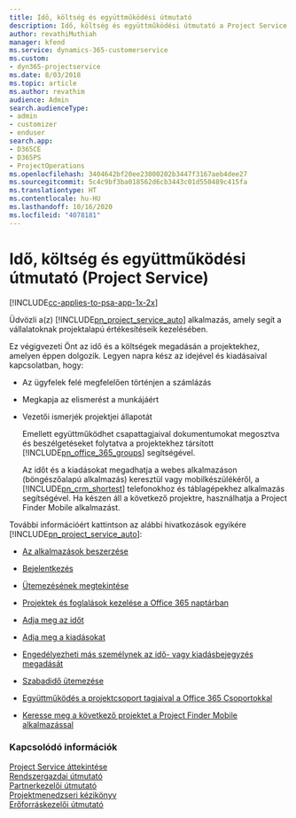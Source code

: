```yaml
---
title: Idő, költség és együttműködési útmutató
description: Idő, költség és együttműködési útmutató a Project Service szolgáltatáshoz
author: revathiMuthiah
manager: kfend
ms.service: dynamics-365-customerservice
ms.custom:
- dyn365-projectservice
ms.date: 8/03/2018
ms.topic: article
ms.author: revathim
audience: Admin
search.audienceType:
- admin
- customizer
- enduser
search.app:
- D365CE
- D365PS
- ProjectOperations
ms.openlocfilehash: 3404642bf20ee23000202b3447f3167aeb4dee27
ms.sourcegitcommit: 5c4c9bf3ba018562d6cb3443c01d550489c415fa
ms.translationtype: HT
ms.contentlocale: hu-HU
ms.lasthandoff: 10/16/2020
ms.locfileid: "4078181"
---
```

# <a name="time-expense-and-collaboration-guide-project-service"></a>Idő, költség és együttműködési útmutató (Project Service)

[!INCLUDE[cc-applies-to-psa-app-1x-2x](../includes/cc-applies-to-psa-app-1x-2x.md)]

Üdvözli a(z) [!INCLUDE[pn_project_service_auto](../includes/pn-project-service-auto.md)] alkalmazás, amely segít a vállalatoknak projektalapú értékesítéseik kezelésében. 
  
 Ez végigvezeti Önt az idő és a költségek megadásán a projektekhez, amelyen éppen dolgozik. Legyen napra kész az idejével és kiadásaival kapcsolatban, hogy:  
  
- Az ügyfelek felé megfelelően történjen a számlázás  
  
- Megkapja az elismerést a munkájáért  
  
- Vezetői ismerjék projektjei állapotát  
  
  Emellett együttműködhet csapattagjaival dokumentumokat megosztva és beszélgetéseket folytatva a projektekhez társított [!INCLUDE[pn_office_365_groups](../includes/pn-office-365-groups.md)] segítségével.  
  
  Az időt és a kiadásokat megadhatja a webes alkalmazáson (böngészőalapú alkalmazás) keresztül vagy mobilkészülékéről, a [!INCLUDE[pn_crm_shortest](../includes/pn-crm-shortest.md)] telefonokhoz és táblagépekhez alkalmazás segítségével. Ha készen áll a következő projektre, használhatja a Project Finder Mobile alkalmazást.  
  
További információért kattintson az alábbi hivatkozások egyikére [!INCLUDE[pn_project_service_auto](../includes/pn-project-service-auto.md)]:  
  
-   [Az alkalmazások beszerzése](../psa/get-apps.md)  
  
-   [Bejelentkezés](../psa/sign-in.md)  
  
-   [Ütemezésének megtekintése](../psa/view-schedule.md)  
  
-   [Projektek és foglalások kezelése a Office 365 naptárban](../psa/manage-project-bookings-office-365-calendar.md)  
  
-   [Adja meg az időt](../psa/enter-time.md)  
  
-   [Adja meg a kiadásokat](../psa/enter-expenses.md)  
  
-   [Engedélyezheti más személynek az idő- vagy kiadásbejegyzés megadását](../psa/allow-someone-else-enter-time-entry-expense.md)  
  
-   [Szabadidő ütemezése](../psa/schedule-time-off.md)  
  
-   [Együttműködés a projektcsoport tagjaival a Office 365 Csoportokkal](../psa/collaborate-project-team-members-office-365-groups.md)  
  
-   [Keresse meg a következő projektet a Project Finder Mobile alkalmazással](../psa/find-next-project-finder-mobile-app.md)  
  
### <a name="see-also"></a>Kapcsolódó információk  
 [Project Service áttekintése](../psa/overview.md)   
 [Rendszergazdai útmutató](../psa/admin-guide.md)   
 [Partnerkezelői útmutató](../psa/account-manager-guide.md)   
 [Projektmenedzseri kézikönyv](../psa/project-manager-guide.md)   
 [Erőforráskezelői útmutató](../psa/resource-manager-guide.md)   
